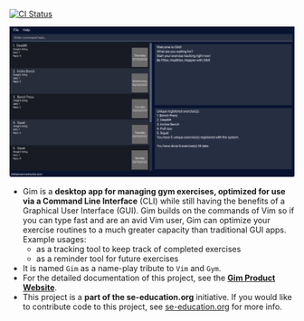 [![CI Status](https://github.com/se-edu/addressbook-level3/workflows/Java%20CI/badge.svg)](https://github.com/AY2223S1-CS2103T-T15-4/tp/actions)

![Ui](docs/images/Ui.png)

* Gim is a **desktop app for managing gym exercises, optimized for use via a Command Line Interface** (CLI) while still having the benefits of a Graphical User Interface (GUI). Gim builds on the commands of Vim so if you can type fast and are an avid Vim user, Gim can optimize your exercise routines to a much greater capacity than traditional GUI apps.
  Example usages:
  * as a tracking tool to keep track of completed exercises
  * as a reminder tool for future exercises
* It is named `Gim` as a name-play tribute to `Vim` and `Gym`.
* For the detailed documentation of this project, see the **[Gim Product Website](https://ay2223s1-cs2103t-t15-4.github.io/tp/)**.
* This project is a **part of the se-education.org** initiative. If you would like to contribute code to this project, see [se-education.org](https://se-education.org#https://se-education.org/#contributing) for more info.
